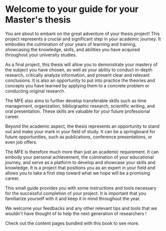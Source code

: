 # Welcome to your guide for your Master's thesis

You are about to embark on the great adventure of your thesis project! This project represents a crucial and significant step in your academic journey. It embodies the culmination of your years of learning and training, showcasing the knowledge, skills, and abilities you have acquired throughout your university studies.

As a final project, this thesis will allow you to demonstrate your mastery of the subject you have chosen, as well as your ability to conduct in-depth research, critically analyze information, and present clear and relevant conclusions. It is also an opportunity to put into practice the theories and concepts you have learned by applying them to a concrete problem or conducting original research.

The MFE also aims to further develop transferable skills such as time management, organization, bibliographic research, scientific writing, and oral presentation. These skills are valuable for your future professional career.

Beyond the academic aspect, the thesis represents an opportunity to stand out and make your mark in your field of study. It can be a springboard for future opportunities, such as publications, conference presentations, or even job offers.

The MFE is therefore much more than just an academic requirement. It can embody your personal achievement, the culmination of your educational journey, and serve as a platform to develop and showcase your skills and knowledge. It is a project that positions you as an expert in your field and allows you to take a first step toward what we hope will be a promising career.

This small guide provides you with some instructions and tools necessary for the successful completion of your project. It is important that you familiarize yourself with it and keep it in mind throughout the year.

We welcome your feedbacks and any other relevant tips and tools that we wouldn't have thought of to help the next generation of researchers !

Check out the content pages bundled with this book to see more.

```{tableofcontents}
```

